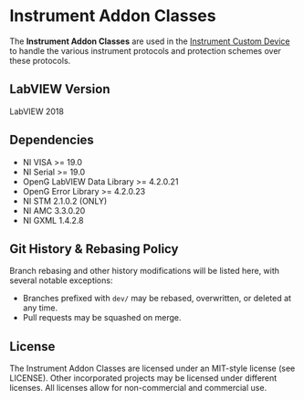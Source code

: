 # Instrument Addon Classes

The **Instrument Addon Classes** are used in the [Instrument Custom Device](https://github.com/ni/niveristand-instrument-addon-custom-device) to handle the various instrument protocols and protection schemes over these protocols.

## LabVIEW Version

LabVIEW 2018

## Dependencies

- NI VISA >= 19.0
- NI Serial >= 19.0
- OpenG LabVIEW Data Library >= 4.2.0.21
- OpenG Error Library >= 4.2.0.23
- NI STM 2.1.0.2 (ONLY)
- NI AMC 3.3.0.20
- NI GXML 1.4.2.8

## Git History & Rebasing Policy

Branch rebasing and other history modifications will be listed here, with several notable exceptions:
- Branches prefixed with `dev/` may be rebased, overwritten, or deleted at any time.
- Pull requests may be squashed on merge.

## License
The Instrument Addon Classes are licensed under an MIT-style license (see LICENSE). Other incorporated projects may be licensed under different licenses. All licenses allow for non-commercial and commercial use.
